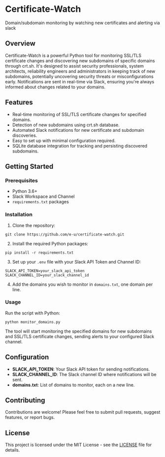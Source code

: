 # Certificate-Watch
Domain/subdomain monitoring by watching new certificates and alerting via slack 

## Overview

Certificate-Watch is a powerful Python tool for monitoring SSL/TLS certificate changes and discovering new subdomains of specific domains through crt.sh. It's designed to assist security professionals, system architects, reliability engineers and administrators in keeping track of new subdomains, potentially uncovering security threats or misconfigurations early. Notifications are sent in real-time via Slack, ensuring you're always informed about changes related to your domains.

## Features

- Real-time monitoring of SSL/TLS certificate changes for specified domains.
- Detection of new subdomains using crt.sh database.
- Automated Slack notifications for new certificate and subdomain discoveries.
- Easy to set up with minimal configuration required.
- SQLite database integration for tracking and persisting discovered subdomains.

## Getting Started

### Prerequisites

- Python 3.6+
- Slack Workspace and Channel
- `requirements.txt` packages

### Installation

1. Clone the repository:

`git clone https://github.com/e-u/certificate-watch.git`

2. Install the required Python packages:

`pip install -r requirements.txt`

3. Set up your `.env` file with your Slack API Token and Channel ID:

`SLACK_API_TOKEN=your_slack_api_token`
`SLACK_CHANNEL_ID=your_slack_channel_id`


4. Add the domains you wish to monitor in `domains.txt`, one domain per line.

### Usage

Run the script with Python:

`python monitor_domains.py`

The tool will start monitoring the specified domains for new subdomains and SSL/TLS certificate changes, sending alerts to your configured Slack channel.

## Configuration

- **SLACK_API_TOKEN**: Your Slack API token for sending notifications.
- **SLACK_CHANNEL_ID**: The Slack channel ID where notifications will be sent.
- **domains.txt**: List of domains to monitor, each on a new line.

## Contributing

Contributions are welcome! Please feel free to submit pull requests, suggest features, or report bugs.

## License

This project is licensed under the MIT License - see the [LICENSE](LICENSE) file for details.
